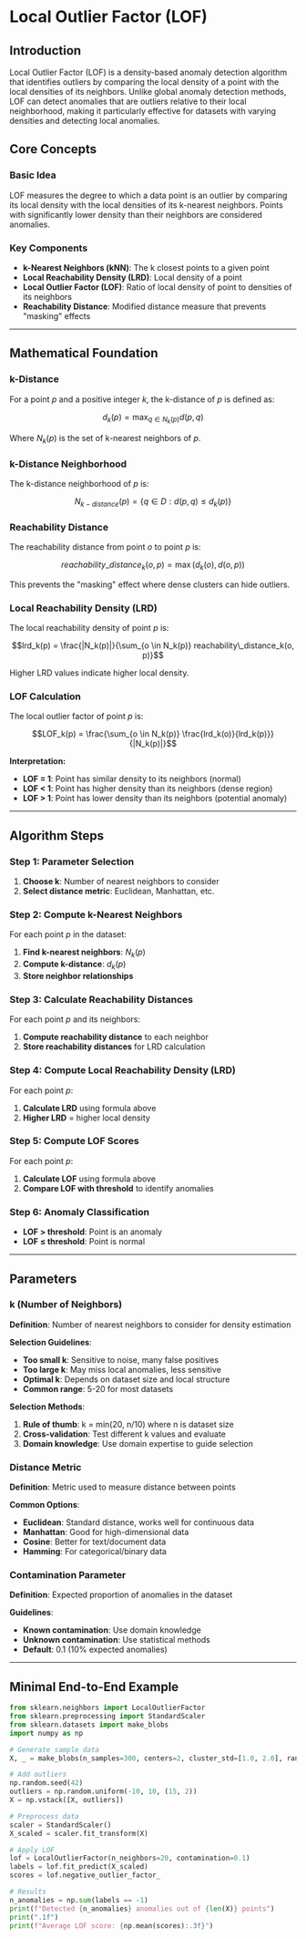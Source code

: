 # Local Outlier Factor (LOF)

## Introduction

Local Outlier Factor (LOF) is a density-based anomaly detection algorithm that identifies outliers by comparing the local density of a point with the local densities of its neighbors. Unlike global anomaly detection methods, LOF can detect anomalies that are outliers relative to their local neighborhood, making it particularly effective for datasets with varying densities and detecting local anomalies.

## Core Concepts

### Basic Idea

LOF measures the degree to which a data point is an outlier by comparing its local density with the local densities of its k-nearest neighbors. Points with significantly lower density than their neighbors are considered anomalies.

### Key Components

- **k-Nearest Neighbors (kNN)**: The k closest points to a given point
- **Local Reachability Density (LRD)**: Local density of a point
- **Local Outlier Factor (LOF)**: Ratio of local density of point to densities of its neighbors
- **Reachability Distance**: Modified distance measure that prevents "masking" effects

---

## Mathematical Foundation

### k-Distance

For a point $p$ and a positive integer $k$, the k-distance of $p$ is defined as:

$$d_k(p) = \max_{q \in N_k(p)} d(p, q)$$

Where $N_k(p)$ is the set of k-nearest neighbors of $p$.

### k-Distance Neighborhood

The k-distance neighborhood of $p$ is:

$$N_{k-distance}(p) = \{q \in D : d(p, q) \leq d_k(p)\}$$

### Reachability Distance

The reachability distance from point $o$ to point $p$ is:

$$reachability\_distance_k(o, p) = \max(d_k(o), d(o, p))$$

This prevents the "masking" effect where dense clusters can hide outliers.

### Local Reachability Density (LRD)

The local reachability density of point $p$ is:

$$lrd_k(p) = \frac{|N_k(p)|}{\sum_{o \in N_k(p)} reachability\_distance_k(o, p)}$$

Higher LRD values indicate higher local density.

### LOF Calculation

The local outlier factor of point $p$ is:

$$LOF_k(p) = \frac{\sum_{o \in N_k(p)} \frac{lrd_k(o)}{lrd_k(p)}}{|N_k(p)|}$$

**Interpretation:**

- **LOF = 1**: Point has similar density to its neighbors (normal)
- **LOF < 1**: Point has higher density than its neighbors (dense region)
- **LOF > 1**: Point has lower density than its neighbors (potential anomaly)

---

## Algorithm Steps

### Step 1: Parameter Selection

1. **Choose k**: Number of nearest neighbors to consider
2. **Select distance metric**: Euclidean, Manhattan, etc.

### Step 2: Compute k-Nearest Neighbors

For each point $p$ in the dataset:

1. **Find k-nearest neighbors**: $N_k(p)$
2. **Compute k-distance**: $d_k(p)$
3. **Store neighbor relationships**

### Step 3: Calculate Reachability Distances

For each point $p$ and its neighbors:

1. **Compute reachability distance** to each neighbor
2. **Store reachability distances** for LRD calculation

### Step 4: Compute Local Reachability Density (LRD)

For each point $p$:

1. **Calculate LRD** using formula above
2. **Higher LRD** = higher local density

### Step 5: Compute LOF Scores

For each point $p$:

1. **Calculate LOF** using formula above
2. **Compare LOF with threshold** to identify anomalies

### Step 6: Anomaly Classification

- **LOF > threshold**: Point is an anomaly
- **LOF ≤ threshold**: Point is normal

---

## Parameters

### k (Number of Neighbors)

**Definition**: Number of nearest neighbors to consider for density estimation

**Selection Guidelines**:

- **Too small k**: Sensitive to noise, many false positives
- **Too large k**: May miss local anomalies, less sensitive
- **Optimal k**: Depends on dataset size and local structure
- **Common range**: 5-20 for most datasets

**Selection Methods**:

1. **Rule of thumb**: k = min(20, n/10) where n is dataset size
2. **Cross-validation**: Test different k values and evaluate
3. **Domain knowledge**: Use domain expertise to guide selection

### Distance Metric

**Definition**: Metric used to measure distance between points

**Common Options**:

- **Euclidean**: Standard distance, works well for continuous data
- **Manhattan**: Good for high-dimensional data
- **Cosine**: Better for text/document data
- **Hamming**: For categorical/binary data

### Contamination Parameter

**Definition**: Expected proportion of anomalies in the dataset

**Guidelines**:

- **Known contamination**: Use domain knowledge
- **Unknown contamination**: Use statistical methods
- **Default**: 0.1 (10% expected anomalies)

---

## Minimal End-to-End Example

```python
from sklearn.neighbors import LocalOutlierFactor
from sklearn.preprocessing import StandardScaler
from sklearn.datasets import make_blobs
import numpy as np

# Generate sample data
X, _ = make_blobs(n_samples=300, centers=2, cluster_std=[1.0, 2.0], random_state=42)

# Add outliers
np.random.seed(42)
outliers = np.random.uniform(-10, 10, (15, 2))
X = np.vstack([X, outliers])

# Preprocess data
scaler = StandardScaler()
X_scaled = scaler.fit_transform(X)

# Apply LOF
lof = LocalOutlierFactor(n_neighbors=20, contamination=0.1)
labels = lof.fit_predict(X_scaled)
scores = lof.negative_outlier_factor_

# Results
n_anomalies = np.sum(labels == -1)
print(f"Detected {n_anomalies} anomalies out of {len(X)} points")
print(".1f")
print(f"Average LOF score: {np.mean(scores):.3f}")
```
